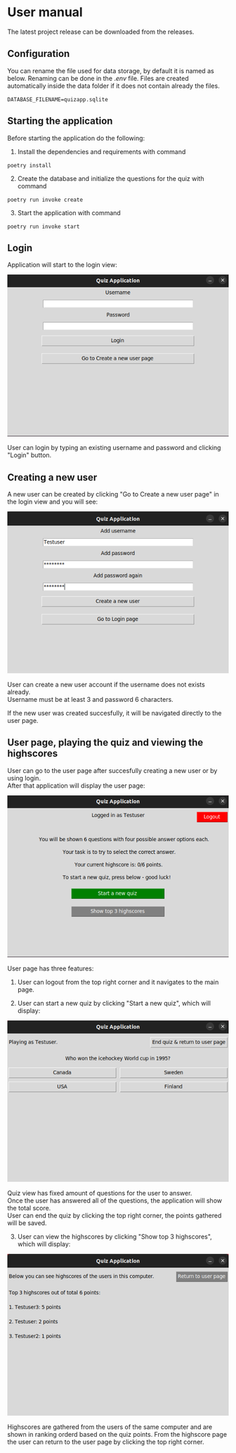 # User manual
The latest project release can be downloaded from the releases.

## Configuration
You can rename the file used for data storage, by default it is named as below. Renaming can be done in the .*env* file. Files are created automatically inside the data folder if it does not contain already the files.


```
DATABASE_FILENAME=quizapp.sqlite
```

## Starting the application
Before starting the application do the following:

1. Install the dependencies and requirements with command
```
poetry install
```

2. Create the database and initialize the questions for the quiz with command
```
poetry run invoke create
```

3. Start the application with command
```
poetry run invoke start
```

## Login 
Application will start to the login view:

![](./pictures/main_page.png)

User can login by typing an existing username and password and clicking "Login" button.
## Creating a new user
A new user can be created by clicking "Go to Create a new user page" in the login view and you will see:

![](./pictures/create_user.png)

User can create a new user account if the username does not exists already. <br>
Username must be at least 3 and password 6 characters.

If the new user was created succesfully, it will be navigated directly to the user page.

## User page, playing the quiz and viewing the highscores
User can go to the user page after succesfully creating a new user or by using login.<br>
After that application will display the user page:

![](./pictures/user_page.png)

User page has three features:

1. User can logout from the top right corner and it navigates to the main page.
   
2. User can start a new quiz by clicking "Start a new quiz", which will display:

![](./pictures/quiz_page.png)

Quiz view has fixed amount of questions for the user to answer.<br>
Once the user has answered all of the questions, the application will show the total score.<br>
User can end the quiz by clicking the top right corner, the points gathered will be saved.

3. User can view the highscores by clicking "Show top 3 highscores", which will display:

![](./pictures/highscore_page.png)

Highscores are gathered from the users of the same computer and are shown in ranking orderd based on the quiz points. From the highscore page the user can return to the user page by clicking the top right corner.
